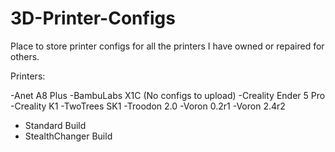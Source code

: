 # 3D-Printer-Configs
Place to store printer configs for all the printers I have owned or repaired for others.

Printers:

-Anet A8 Plus
-BambuLabs X1C (No configs to upload)
-Creality Ender 5 Pro
-Creality K1
-TwoTrees SK1
-Troodon 2.0
-Voron 0.2r1
-Voron 2.4r2
  - Standard Build
  - StealthChanger Build
